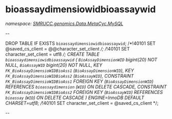 ﻿# bioassaydimensiowidbioassaywid
_namespace: [SMRUCC.genomics.Data.MetaCyc.MySQL](./index.md)_

--
 
 DROP TABLE IF EXISTS `bioassaydimensiowidbioassaywid`;
 /*!40101 SET @saved_cs_client = @@character_set_client */;
 /*!40101 SET character_set_client = utf8 */;
 CREATE TABLE `bioassaydimensiowidbioassaywid` (
 `BioAssayDimensionWID` bigint(20) NOT NULL,
 `BioAssayWID` bigint(20) NOT NULL,
 KEY `FK_BioAssayDimensioWIDBioAss1` (`BioAssayDimensionWID`),
 KEY `FK_BioAssayDimensioWIDBioAss2` (`BioAssayWID`),
 CONSTRAINT `FK_BioAssayDimensioWIDBioAss1` FOREIGN KEY (`BioAssayDimensionWID`) REFERENCES `bioassaydimension` (`WID`) ON DELETE CASCADE,
 CONSTRAINT `FK_BioAssayDimensioWIDBioAss2` FOREIGN KEY (`BioAssayWID`) REFERENCES `bioassay` (`WID`) ON DELETE CASCADE
 ) ENGINE=InnoDB DEFAULT CHARSET=utf8;
 /*!40101 SET character_set_client = @saved_cs_client */;
 
 --




